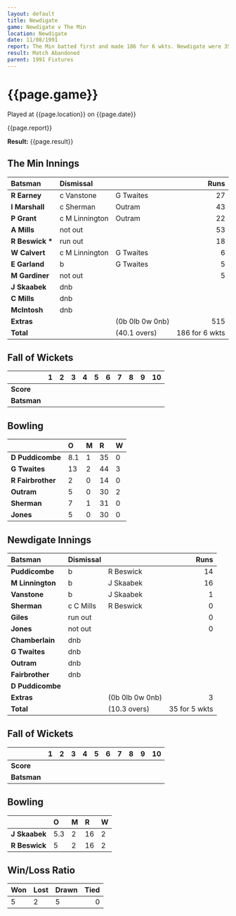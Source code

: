 ```yaml
---
layout: default
title: Newdigate
game: Newdigate v The Min
location: Newdigate
date: 11/08/1991
report: The Min batted first and made 186 for 6 wkts. Newdigate were 35 for 5 wkts when rain stopped play
result: Match Abandoned
parent: 1991 Fixtures
---
```


# {{page.game}}

Played at {{page.location}} on {{page.date}}

{{page.report}}

**Result:** {{page.result}}

## The Min Innings

| Batsman | Dismissal |  | Runs |
|:---|:---|---|---:|
| **R Earney** | c Vanstone | G Twaites | 27 | 
| **I Marshall** | c Sherman | Outram | 43 | 
| **P Grant** | c M Linnington | Outram | 22 | 
| **A Mills** | not out |  | 53 | 
| **R Beswick &#42;** | run out |  | 18 | 
| **W Calvert** | c M Linnington | G Twaites | 6 | 
| **E Garland** | b | G Twaites | 5 | 
| **M Gardiner** | not out |  | 5 | 
| **J Skaabek** | dnb |  |  | 
| **C Mills** | dnb |  |  | 
| **McIntosh** | dnb |  |  | 
| **Extras** | | (0b 0lb 0w 0nb) |515 | 
| **Total** | | (40.1 overs) | 186 for 6 wkts | 

## Fall of Wickets

| | 1 | 2 | 3 | 4 | 5 | 6 | 7 | 8 | 9 | 10 |
|---|:---:|:---:|:---:|:---:|:---:|:---:|:---:|:---:|:---:|:---:|
| **Score** |  |  |  |  |  |  |  |  |  |  |
| **Batsman** |  |  |  |  |  |  |  |  |  |  |

## Bowling

| | O | M | R | W |
|---|:---|:---|:---|:---|
| **D Puddicombe** | 8.1 | 1 | 35 | 0 | 
| **G Twaites** | 13 | 2 | 44 | 3 | 
| **R Fairbrother** | 2 | 0 | 14 | 0 | 
| **Outram** | 5 | 0 | 30 | 2 |
| **Sherman** | 7 | 1 | 31 | 0 |
| **Jones** | 5 | 0 | 30 | 0 | 

## Newdigate Innings

| Batsman | Dismissal |  | Runs |
|:---|:---|---|---:|
| **Puddicombe** | b | R Beswick | 14 | 
| **M Linnington** | b | J Skaabek | 16 | 
| **Vanstone** | b | J Skaabek | 1 | 
| **Sherman** | c C Mills | R Beswick | 0 | 
| **Giles** | run out |  | 0 | 
| **Jones** | not out |  | 0 |
| **Chamberlain** | dnb |  |  | 
| **G Twaites** | dnb |  |  |
| **Outram** | dnb |  |  | 
| **Fairbrother** | dnb |  |  | 
| **D Puddicombe** |  |  |  |
| **Extras** | | (0b 0lb 0w 0nb) | 3 | 
| **Total** | | (10.3 overs) | 35 for 5 wkts | 

## Fall of Wickets

| | 1 | 2 | 3 | 4 | 5 | 6 | 7 | 8 | 9 | 10 |
|---|:---:|:---:|:---:|:---:|:---:|:---:|:---:|:---:|:---:|:---:|
| **Score** |  |  |  |  |  |  |  |  |  |  |
| **Batsman** |  |  |  |  |  |  |  |  |  |  |

## Bowling

| | O | M | R | W |
|---|:---|:---|:---|:---|
| **J Skaabek** | 5.3 | 2 | 16 | 2 | 
| **R Beswick** | 5 | 2 | 16 | 2 | 

## Win/Loss Ratio

| Won | Lost | Drawn | Tied |
|:---|:---|:---|---:|
| 5 | 2 | 5 | 0 |